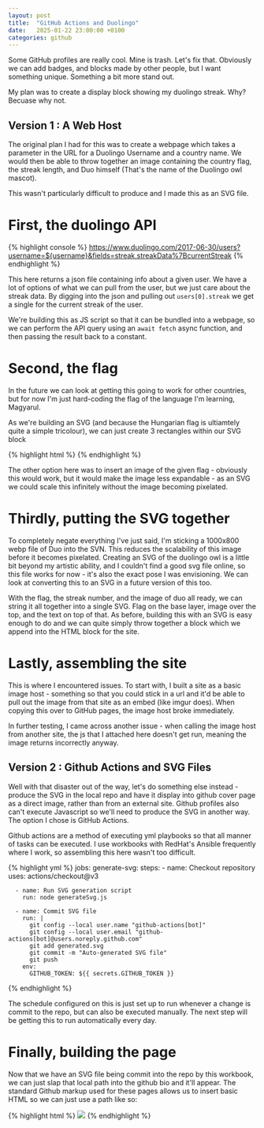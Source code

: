 ```yaml
---
layout: post
title:  "GitHub Actions and Duolingo"
date:   2025-01-22 23:00:00 +0100
categories: github
---
```


Some GitHub profiles are really cool. Mine is trash. Let's fix that. Obviously we can add badges, and blocks made by other people, but I want something unique. Something a bit more stand out.

My plan was to create a display block showing my duolingo streak. Why? Becuase why not.

## Version 1 : A Web Host

The original plan I had for this was to create a webpage which takes a parameter in the URL for a Duolingo Username and a country name. We would then be able to throw together an image containing the country flag, the streak length, and Duo himself (That's the name of the Duolingo owl mascot).

This wasn't particularly difficult to produce and I made this as an SVG file.

# First, the duolingo API

{% highlight console %}
https://www.duolingo.com/2017-06-30/users?username=${username}&fields=streak,streakData%7BcurrentStreak
{% endhighlight %}

This here returns a json file containing info about a given user. We have a lot of options of what we can pull from the user, but we just care about the streak data. By digging into the json and pulling out `users[0].streak` we get a single for the current streak of the user.

We're building this as JS script so that it can be bundled into a webpage, so we can perform the API query using an `await fetch` async function, and then passing the result back to a constant.

# Second, the flag

In the future we can look at getting this going to work for other countries, but for now I'm just hard-coding the flag of the language I'm learning, Magyarul.

As we're building an SVG (and because the Hungarian flag is ultiamtely quite a simple tricolour), we can just create 3 rectangles within our SVG block

{% highlight html %}
<rect style="fill: rgb(206, 41, 57)" x="0" y="0" width="260" height="180" rx="38" ry="38"/>
<rect style="fill: rgb(71, 112, 70)" x="0" y="60" width="260" height="120" rx="38" ry="38"/>
<rect style="fill: white" x="0" y="60" width="260" height="60"/>
{% endhighlight %}

The other option here was to insert an image of the given flag - obviously this would work, but it would make the image less expandable - as an SVG we could scale this infinitely without the image becoming pixelated.

# Thirdly, putting the SVG together

To completely negate everything I've just said, I'm sticking a 1000x800 webp file of Duo into the SVN. This reduces the scalability of this image before it becomes pixelated. Creating an SVG of the duolingo owl is a little bit beyond my artistic ability, and I couldn't find a good svg file online, so this file works for now - it's also the exact pose I was envisioning. We can look at converting this to an SVG in a future version of this too.

With the flag, the streak number, and the image of duo all ready, we can string it all together into a single SVG. Flag on the base layer, image over the top, and the text on top of that. As before, building this with an SVG is easy enough to do and we can quite simply throw together a block which we append into the HTML block for the site.

# Lastly, assembling the site

This is where I encountered issues. To start with, I built a site as a basic image host - something so that you could stick in a url and it'd be able to pull out the image from that site as an embed (like imgur does). When copying this over to GitHub pages, the image host broke immediately.

In further testing, I came across another issue - when calling the image host from another site, the js that I attached here doesn't get run, meaning the image returns incorrectly anyway.

## Version 2 : Github Actions and SVG Files

Well with that disaster out of the way, let's do something else instead - produce the SVG in the local repo and have it display into github cover page as a direct image, rather than from an external site. Github profiles also can't execute Javascript so we'll need to produce the SVG in another way. The option I chose is GitHub Actions.

Github actions are a method of executing yml playbooks so that all manner of tasks can be executed. I use workbooks with RedHat's Ansible frequently where I work, so assembling this here wasn't too difficult.

{% highlight yml %}
jobs:
  generate-svg:
    steps:
      - name: Checkout repository
        uses: actions/checkout@v3 

      - name: Run SVG generation script
        run: node generateSvg.js 

      - name: Commit SVG file
        run: |
          git config --local user.name "github-actions[bot]"
          git config --local user.email "github-actions[bot]@users.noreply.github.com"
          git add generated.svg 
          git commit -m "Auto-generated SVG file"
          git push
        env:
          GITHUB_TOKEN: ${{ secrets.GITHUB_TOKEN }}
{% endhighlight %}

The schedule configured on this is just set up to run whenever a change is commit to the repo, but can also be executed manually. The next step will be getting this to run automatically every day.

# Finally, building the page

Now that we have an SVG file being commit into the repo by this workbook, we can just slap that local path into the github bio and it'll appear. The standard Github markup used for these pages allows us to insert basic HTML so we can just use a path like so:
 
{% highlight html %}
<img src=".\generated.svg"></img>
{% endhighlight %}

